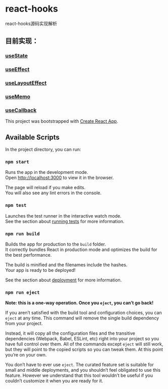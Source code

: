 # react-hooks
react-hooks源码实现解析

## 目前实现：
### [useState](https://github.com/hoc2019/react-hooks/blob/master/src/hooks-diy/hooks/state.js) 
### [useEffect](https://github.com/hoc2019/react-hooks/blob/master/src/hooks-diy/hooks/effect.js) 
### [useLayoutEffect](https://github.com/hoc2019/react-hooks/blob/master/src/hooks-diy/hooks/effect.js) 
### [useMemo](https://github.com/hoc2019/react-hooks/blob/master/src/hooks-diy/hooks/memo.js) 
### [useCallback](https://github.com/hoc2019/react-hooks/blob/master/src/hooks-diy/hooks/memo.js) 

This project was bootstrapped with [Create React App](https://github.com/facebook/create-react-app).

## Available Scripts

In the project directory, you can run:

### `npm start`

Runs the app in the development mode.<br />
Open [http://localhost:3000](http://localhost:3000) to view it in the browser.

The page will reload if you make edits.<br />
You will also see any lint errors in the console.

### `npm test`

Launches the test runner in the interactive watch mode.<br />
See the section about [running tests](https://facebook.github.io/create-react-app/docs/running-tests) for more information.

### `npm run build`

Builds the app for production to the `build` folder.<br />
It correctly bundles React in production mode and optimizes the build for the best performance.

The build is minified and the filenames include the hashes.<br />
Your app is ready to be deployed!

See the section about [deployment](https://facebook.github.io/create-react-app/docs/deployment) for more information.

### `npm run eject`

**Note: this is a one-way operation. Once you `eject`, you can’t go back!**

If you aren’t satisfied with the build tool and configuration choices, you can `eject` at any time. This command will remove the single build dependency from your project.

Instead, it will copy all the configuration files and the transitive dependencies (Webpack, Babel, ESLint, etc) right into your project so you have full control over them. All of the commands except `eject` will still work, but they will point to the copied scripts so you can tweak them. At this point you’re on your own.

You don’t have to ever use `eject`. The curated feature set is suitable for small and middle deployments, and you shouldn’t feel obligated to use this feature. However we understand that this tool wouldn’t be useful if you couldn’t customize it when you are ready for it.

